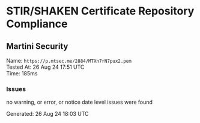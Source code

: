 # STIR/SHAKEN Certificate Repository Compliance

## Martini Security

Name: `https://p.mtsec.me/2884/MTXn7rN7pux2.pem`\
Tested At: 26 Aug 24 17:51 UTC\
Time: 185ms

### Issues

no warning, or error, or notice date level issues were found

Generated: 26 Aug 24 18:03 UTC